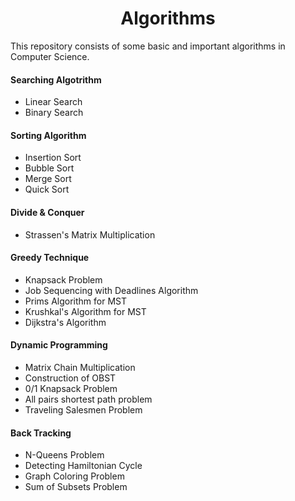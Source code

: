 # <h1 align = 'center'><b> Algorithms </b></h1>

This repository consists of some basic and important algorithms in  Computer Science.

#### **Searching Algotrithm**

* Linear Search
* Binary Search

#### **Sorting Algorithm**

* Insertion Sort
* Bubble Sort
* Merge Sort
* Quick Sort

#### **Divide & Conquer**

* Strassen's Matrix Multiplication

#### **Greedy Technique**

* Knapsack Problem
* Job Sequencing with Deadlines Algorithm
* Prims Algorithm for MST
* Krushkal's Algorithm for MST
* Dijkstra's Algorithm

#### **Dynamic Programming**

* Matrix Chain Multiplication
* Construction of OBST
* 0/1 Knapsack Problem
* All pairs shortest path problem
* Traveling Salesmen Problem

#### **Back Tracking**

* N-Queens Problem
* Detecting Hamiltonian Cycle
* Graph Coloring Problem
* Sum of Subsets Problem

